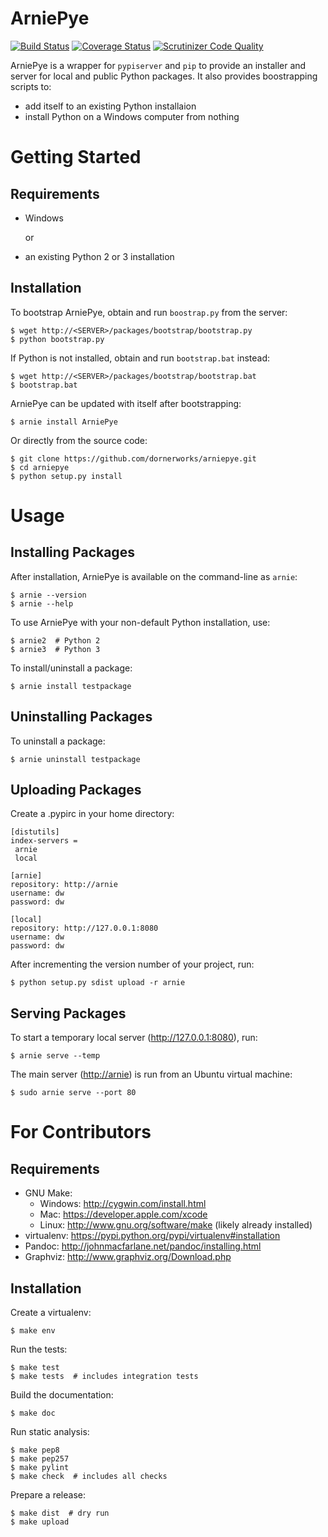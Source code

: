 ArniePye
========

[![Build Status](http://img.shields.io/travis/dornerworks/arniepye/master.svg)](https://travis-ci.org/dornerworks/arniepye)
[![Coverage Status](http://img.shields.io/coveralls/dornerworks/arniepye/master.svg)](https://coveralls.io/r/dornerworks/arniepye)
[![Scrutinizer Code Quality](http://img.shields.io/scrutinizer/g/dornerworks/arniepye.svg)](https://scrutinizer-ci.com/g/dornerworks/arniepye/?branch=master)

ArniePye is a wrapper for `pypiserver` and `pip` to provide an installer
and server for local and public Python packages. It also provides
boostrapping scripts to:

-   add itself to an existing Python installaion
-   install Python on a Windows computer from nothing



Getting Started
===============

Requirements
------------

* Windows

    or

* an existing Python 2 or 3 installation


Installation
------------

To bootstrap ArniePye, obtain and run `boostrap.py` from the server:

    $ wget http://<SERVER>/packages/bootstrap/bootstrap.py
    $ python bootstrap.py

If Python is not installed, obtain and run `bootstrap.bat` instead:

    $ wget http://<SERVER>/packages/bootstrap/bootstrap.bat
    $ bootstrap.bat

ArniePye can be updated with itself after bootstrapping:

    $ arnie install ArniePye

Or directly from the source code:

    $ git clone https://github.com/dornerworks/arniepye.git
    $ cd arniepye
    $ python setup.py install



Usage
=====

Installing Packages
-------------------

After installation, ArniePye is available on the command-line as
`arnie`:

    $ arnie --version
    $ arnie --help

To use ArniePye with your non-default Python installation, use:

    $ arnie2  # Python 2
    $ arnie3  # Python 3

To install/uninstall a package:

    $ arnie install testpackage


Uninstalling Packages
---------------------

To uninstall a package:

    $ arnie uninstall testpackage


Uploading Packages
------------------

Create a .pypirc in your home directory:

    [distutils]
    index-servers =
     arnie
     local

    [arnie]
    repository: http://arnie
    username: dw
    password: dw

    [local]
    repository: http://127.0.0.1:8080
    username: dw
    password: dw

After incrementing the version number of your project, run:

    $ python setup.py sdist upload -r arnie


Serving Packages
----------------

To start a temporary local server (<http://127.0.0.1:8080>), run:

    $ arnie serve --temp

The main server (<http://arnie>) is run from an Ubuntu virtual machine:

    $ sudo arnie serve --port 80



For Contributors
================

Requirements
------------

* GNU Make:
    * Windows: http://cygwin.com/install.html
    * Mac: https://developer.apple.com/xcode
    * Linux: http://www.gnu.org/software/make (likely already installed)
* virtualenv: https://pypi.python.org/pypi/virtualenv#installation
* Pandoc: http://johnmacfarlane.net/pandoc/installing.html
* Graphviz: http://www.graphviz.org/Download.php


Installation
------------

Create a virtualenv:

    $ make env

Run the tests:

    $ make test
    $ make tests  # includes integration tests

Build the documentation:

    $ make doc

Run static analysis:

    $ make pep8
    $ make pep257
    $ make pylint
    $ make check  # includes all checks

Prepare a release:

    $ make dist  # dry run
    $ make upload
